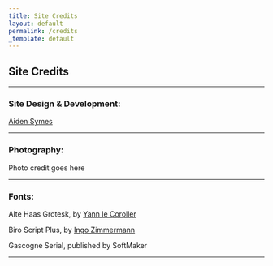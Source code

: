 ```yaml
---
title: Site Credits
layout: default
permalink: /credits
_template: default
---
```


## Site Credits

***

### Site Design & Development:

[Aiden Symes](https://aidensymes.com/ "Aiden Symes")

***

### Photography:

Photo credit goes here

***

### Fonts:

Alte Haas Grotesk, by [Yann le Coroller](https://www.yannlecoroller.com/ "Yann le Coroller")

Biro Script Plus, by [Ingo Zimmermann](https://www.ingofonts.de/ingofonts/en/ "Ingo Zimmermann")

Gascogne Serial, published by SoftMaker

***
